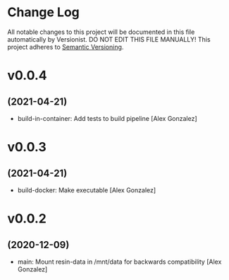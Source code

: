 # Change Log

All notable changes to this project will be documented in this file
automatically by Versionist. DO NOT EDIT THIS FILE MANUALLY!
This project adheres to [Semantic Versioning](http://semver.org/).

# v0.0.4
## (2021-04-21)

* build-in-container: Add tests to build pipeline [Alex Gonzalez]

# v0.0.3
## (2021-04-21)

* build-docker: Make executable [Alex Gonzalez]

# v0.0.2
## (2020-12-09)

* main: Mount resin-data in /mnt/data for backwards compatibility [Alex Gonzalez]
